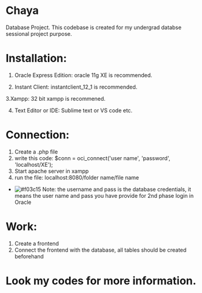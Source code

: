 # Chaya
Database Project.
This codebase is created for my undergrad databse sessional project purpose. 

# Installation:
1. Oracle Express Edition: 
oracle 11g XE is recommended.

2. Instant Client:
instantclient_12_1 is recommended.

3.Xampp:
32 bit xampp is recommened. 

4. Text Editor or IDE:
Sublime text or VS code etc.

# Connection:
1. Create a .php file
2. write this code: $conn = oci_connect('user name', 'password', 'localhost/XE');
3. Start apache server in xampp
4. run the file: localhost:8080/folder name/file name
- ![#f03c15](https://via.placeholder.com/15/f03c15/000000?text=+)  Note: the username and pass is the database credentials, it means the user name and pass you have provide for 2nd phase login in Oracle

# Work:
1. Create a frontend
2. Connect the frontend with the database, all tables should be created beforehand
# Look my codes for more information. 
